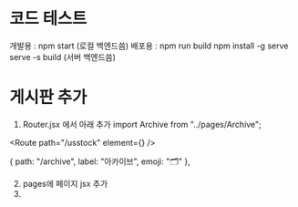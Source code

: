 # 코드 테스트
개발용 : npm start (로컬 백엔드씀)
배포용 : npm run build 
        npm install -g serve
        serve -s build
(서버 백엔드씀)

# 게시판 추가
1. Router.jsx 에서 아래 추가
import Archive from "../pages/Archive";

<Route path="/usstock" element={<UsStock />} />

{ path: "/archive", label: "아카이브", emoji: "🗂️" },

2. pages에 페이지 jsx 추가
3. 